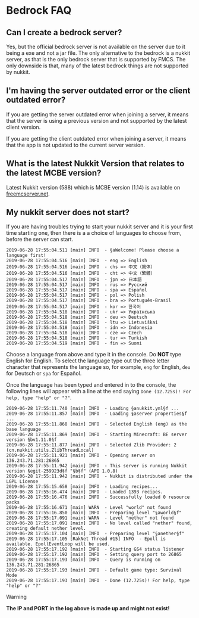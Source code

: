 # Bedrock FAQ

## Can I create a bedrock server?

Yes, but the official bedrock server is not available on the server due to it being a exe and not a jar file. The only alternative to the bedrock is a nukkit server, as that is the only bedrock server that is supported by FMCS. The only downside is that, many of the latest bedrock things are not supported by nukkit.

## I'm having the server outdated error or the client outdated error?

If you are getting the server outdated error when joining a server, it means that the server is using a previous version and not supported by the latest client version.

If you are getting the client outdated error when joining a server, it means that the app is not updated to the current server version.

## What is the latest Nukkit Version that relates to the latest MCBE version?

Latest Nukkit version (588) which is MCBE version (1.14) is available on [freemcserver.net](https://freemcserver.net/).

## My nukkit server does not start?

If you are having troubles trying to start your nukkit server and it is your first time starting one, then there is a a choice of languages to choose from, before the server can start.

```text
2019-06-28 17:55:04.511 [main] INFO  - §aWelcome! Please choose a language first!
2019-06-28 17:55:04.516 [main] INFO  - eng => English
2019-06-28 17:55:04.516 [main] INFO  - chs => 中文（简体）
2019-06-28 17:55:04.516 [main] INFO  - cht => 中文（繁體）
2019-06-28 17:55:04.517 [main] INFO  - jpn => 日本語
2019-06-28 17:55:04.517 [main] INFO  - rus => Pyccĸий
2019-06-28 17:55:04.517 [main] INFO  - spa => Español
2019-06-28 17:55:04.517 [main] INFO  - pol => Polish
2019-06-28 17:55:04.517 [main] INFO  - bra => Português-Brasil
2019-06-28 17:55:04.517 [main] INFO  - kor => 한국어
2019-06-28 17:55:04.518 [main] INFO  - ukr => Українська
2019-06-28 17:55:04.518 [main] INFO  - deu => Deutsch
2019-06-28 17:55:04.518 [main] INFO  - ltu => Lietuviškai
2019-06-28 17:55:04.518 [main] INFO  - idn => Indonesia
2019-06-28 17:55:04.518 [main] INFO  - cze => Czech
2019-06-28 17:55:04.518 [main] INFO  - tur => Turkish
2019-06-28 17:55:04.519 [main] INFO  - fin => Suomi
```

Choose a language from above and type it in the console. Do **NOT** type English for English. To select the language type out the three letter character that represents the language so, for example, `eng` for English, `deu` for Deutsch or `spa` for Español.

Once the language has been typed and entered in to the console, the following lines will appear with a line at the end saying `Done (12.725s)! For help, type "help" or "?"`.

```text
2019-06-28 17:55:11.740 [main] INFO  - Loading §anukkit.yml§f ...
2019-06-28 17:55:11.857 [main] INFO  - Loading §aserver properties§f ...
2019-06-28 17:55:11.868 [main] INFO  - Selected English (eng) as the base language
2019-06-28 17:55:11.869 [main] INFO  - Starting Minecraft: BE server version §bv1.11.0§f
2019-06-28 17:55:11.877 [main] INFO  - Selected Zlib Provider: 2 (cn.nukkit.utils.ZlibThreadLocal)
2019-06-28 17:55:11.921 [main] INFO  - Opening server on 136.243.71.281:26865
2019-06-28 17:55:11.942 [main] INFO  - This server is running Nukkit version §egit-259923d§f "§b§f" (API 1.0.8)
2019-06-28 17:55:11.942 [main] INFO  - Nukkit is distributed under the LGPL License
2019-06-28 17:55:15.658 [main] INFO  - Loading recipes...
2019-06-28 17:55:16.474 [main] INFO  - Loaded 1393 recipes.
2019-06-28 17:55:16.476 [main] INFO  - Successfully loaded 0 resource packs
2019-06-28 17:55:16.671 [main] WARN  - Level "world" not found
2019-06-28 17:55:16.850 [main] INFO  - Preparing level "§aworld§f"
2019-06-28 17:55:17.091 [main] WARN  - Level "nether" not found
2019-06-28 17:55:17.091 [main] INFO  - No level called "nether" found, creating default nether level.
2019-06-28 17:55:17.104 [main] INFO  - Preparing level "§anether§f"
2019-06-28 17:55:17.105 [RakNet Thread #15] INFO  - Epoll is available. EpollEventLoop will be used.
2019-06-28 17:55:17.192 [main] INFO  - Starting GS4 status listener
2019-06-28 17:55:17.192 [main] INFO  - Setting query port to 26865
2019-06-28 17:55:17.193 [main] INFO  - Query is running on 136.243.71.281:26865
2019-06-28 17:55:17.193 [main] INFO  - Default game type: Survival Mode
2019-06-28 17:55:17.193 [main] INFO  - Done (12.725s)! For help, type "help" or "?"
```

> [!WARNING]
> **The IP and PORT in the log above is made up and might not exist!**
